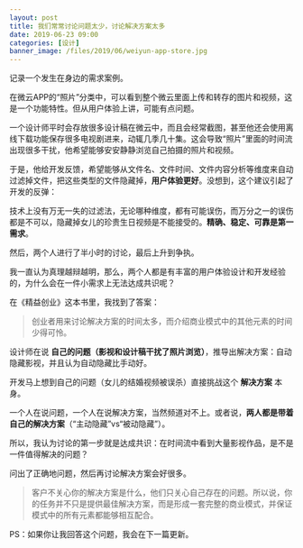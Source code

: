 ```yaml
---
layout: post
title: 我们常常讨论问题太少，讨论解决方案太多
date: 2019-06-23 09:00
categories: [设计]
banner_image: /files/2019/06/weiyun-app-store.jpg
---
```


记录一个发生在身边的需求案例。

在微云APP的“照片”分类中，可以看到整个微云里面上传和转存的图片和视频，这是一个功能特性。但从用户体验上讲，可能有点问题。

一个设计师平时会存放很多设计稿在微云中，而且会经常截图，甚至他还会使用离线下载功能保存很多电视剧进来，动辄几季几十集。这会导致“照片”里面的时间流出现很多干扰，他希望能够安安静静浏览自己拍摄的照片和视频。

于是，他给开发反馈，希望能够从文件名、文件时间、文件内容分析等维度来自动过滤掉文件，把这些类型的文件隐藏掉，**用户体验更好**。没想到，这个建议引起了开发的反弹：

技术上没有万无一失的过滤法，无论哪种维度，都有可能误伤，而万分之一的误伤都是不可以，隐藏掉女儿的珍贵生日视频是不能接受的。**精确、稳定、可靠是第一需求**。

然后，两个人进行了半小时的讨论，最后上升到争执。

我一直认为真理越辩越明，那么，两个人都是有丰富的用户体验设计和开发经验的，为什么会在一件小需求上无法达成共识呢？

在《精益创业》这本书里，我找到了答案：

> 创业者用来讨论解决方案的时间太多，而介绍商业模式中的其他元素的时间少得可怜。

设计师在说 **自己的问题（影视和设计稿干扰了照片浏览）**，推导出解决方案：自动隐藏影视，并且认为自动隐藏比手动好。

开发马上想到自己的问题（女儿的结婚视频被误杀）直接挑战这个 **解决方案** 本身。

一个人在说问题，一个人在说解决方案，当然频道对不上。或者说，**两人都是带着自己的解决方案**（“主动隐藏”vs“被动隐藏”）。

所以，我认为讨论的第一步就是达成共识：在时间流中看到大量影视作品，是不是一件值得解决的问题？

问出了正确地问题，然后再讨论解决方案会好很多。

> 客户不关心你的解决方案是什么，他们只关心自己存在的问题。所以说，你的任务并不只是提供最佳解决方案，而是形成一套完整的商业模式，并保证模式中的所有元素都能够相互配合。

PS：如果你让我回答这个问题，我会在下一篇更新。
